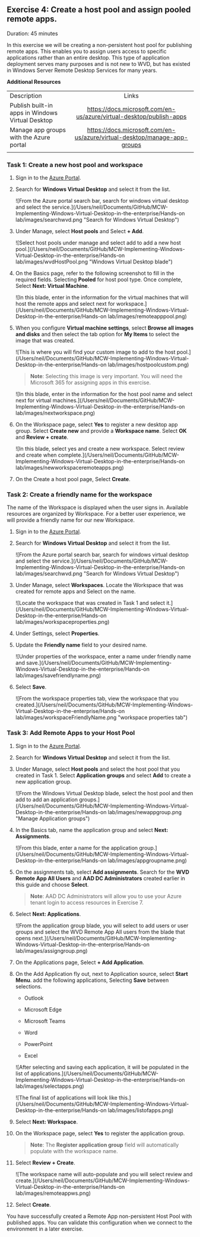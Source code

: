 ## Exercise 4: Create a host pool and assign pooled remote apps.

Duration:  45 minutes

In this exercise we will be creating a non-persistent host pool for publishing remote apps. This enables you to assign users access to specific applications rather than an entire desktop. This type of application deployment serves many purposes and is not new to WVD, but has existed in Windows Server Remote Desktop Services for many years.

**Additional Resources**

|                                                  |                                                              |
| ------------------------------------------------ | :----------------------------------------------------------: |
| Description                                      |                            Links                             |
| Publish built-in apps in Windows Virtual Desktop | https://docs.microsoft.com/en-us/azure/virtual-desktop/publish-apps |
| Manage app groups with the Azure portal          | https://docs.microsoft.com/en-us/azure/virtual-desktop/manage-app-groups |
|                                                  |                                                              |

### Task 1: Create a new host pool and workspace

1. Sign in to the [Azure Portal](https://portal.azure.com/).

2. Search for **Windows Virtual Desktop** and select it from the list.

   ![From the Azure portal search bar, search for windows virtual desktop and select the service.](/Users/neil/Documents/GitHub/MCW-Implementing-Windows-Virtual-Desktop-in-the-enterprise/Hands-on lab/images/searchwvd.png "Search for Windows Virtual Desktop")

3. Under Manage, select **Host pools** and Select **+ Add**.

   ![Select host pools under manage and select add to add a new host pool.](/Users/neil/Documents/GitHub/MCW-Implementing-Windows-Virtual-Desktop-in-the-enterprise/Hands-on lab/images/wvdHostPool.png "Windows Virtual Desktop blade")

4. On the Basics page, refer to the following screenshot to fill in the required fields. Selecting **Pooled** for host pool type. Once complete, Select **Next: Virtual Machine**.

   ![In this blade, enter in the information for the virtual machines that will host the remote apps and select next for workspace.](/Users/neil/Documents/GitHub/MCW-Implementing-Windows-Virtual-Desktop-in-the-enterprise/Hands-on lab/images/remoteapppool.png)

5. When you configure **Virtual machine settings**, select **Browse all images and disks** and then select the tab option for **My Items** to select the image that was created.

   ![This is where you will find your custom image to add to the host pool.](/Users/neil/Documents/GitHub/MCW-Implementing-Windows-Virtual-Desktop-in-the-enterprise/Hands-on lab/images/hostpoolcustom.png)

   >**Note**: Selecting this image is very important. You will need the Microsoft 365 for assigning apps in this exercise.

   ![In this blade, enter in the information for the host pool name and select next for virtual machines.](/Users/neil/Documents/GitHub/MCW-Implementing-Windows-Virtual-Desktop-in-the-enterprise/Hands-on lab/images/nextworkspace.png)

6. On the Workspace page, select **Yes** to register a new desktop app group. Select **Create new** and provide a **Workspace name**. Select **OK** and **Review + create**.

   ![In this blade, select yes and create a new workspace.  Select review and create when complete.](/Users/neil/Documents/GitHub/MCW-Implementing-Windows-Virtual-Desktop-in-the-enterprise/Hands-on lab/images/newworkspaceremoteapps.png)

7. On the Create a host pool page, Select **Create**.

### Task 2: Create a friendly name for the workspace

The name of the Workspace is displayed when the user signs in. Available resources are organized by Workspace. For a better user experience, we will provide a friendly name for our new Workspace.

1. Sign in to the [Azure Portal](https://portal.azure.com/).

2. Search for **Windows Virtual Desktop** and select it from the list.

   ![From the Azure portal search bar, search for windows virtual desktop and select the service.](/Users/neil/Documents/GitHub/MCW-Implementing-Windows-Virtual-Desktop-in-the-enterprise/Hands-on lab/images/searchwvd.png "Search for Windows Virtual Desktop")

3. Under Manage, select **Workspaces**. Locate the Workspace that was created for remote apps and Select on the name.

   ![Locate the workspace that was created in Task 1 and select it.](/Users/neil/Documents/GitHub/MCW-Implementing-Windows-Virtual-Desktop-in-the-enterprise/Hands-on lab/images/workspaceproperties.png)

4. Under Settings, select **Properties**.

5. Update the **Friendly name** field to your desired name.

   ![Under properties of the workspace, enter a name under friendly name and save.](/Users/neil/Documents/GitHub/MCW-Implementing-Windows-Virtual-Desktop-in-the-enterprise/Hands-on lab/images/savefriendlyname.png)

6. Select **Save**.

   ![From the workspace properties tab, view the workspace that you created.](/Users/neil/Documents/GitHub/MCW-Implementing-Windows-Virtual-Desktop-in-the-enterprise/Hands-on lab/images/workspaceFriendlyName.png "workspace properties tab")


### Task 3: Add Remote Apps to your Host Pool

1. Sign in to the [Azure Portal](https://portal.azure.com/).

2. Search for **Windows Virtual Desktop** and select it from the list.

3. Under Manage, select **Host pools** and select the host pool that you created in Task 1.  Select **Application groups** and select **Add** to create a new application group.

   ![From the Windows Virtual Desktop blade, select the host pool and then add to add an application groups.](/Users/neil/Documents/GitHub/MCW-Implementing-Windows-Virtual-Desktop-in-the-enterprise/Hands-on lab/images/newappgroup.png "Manage Application groups")

4. In the Basics tab, name the application group and select **Next: Assignments**.

   ![From this blade, enter a name for the application group.](/Users/neil/Documents/GitHub/MCW-Implementing-Windows-Virtual-Desktop-in-the-enterprise/Hands-on lab/images/appgroupname.png)

5. On the assignments tab, select **Add assignments**.  Search for the **WVD Remote App All Users** and **AAD DC Administrators** created earlier in this guide and choose **Select**.  

   >**Note**: AAD DC Administrators will allow you to use your Azure tenant login to access resources in Exercise 7.

6. Select **Next: Applications**.

   ![From the application group blade, you will select to add users or user groups and select the WVD Remote App All users from the blade that opens next.](/Users/neil/Documents/GitHub/MCW-Implementing-Windows-Virtual-Desktop-in-the-enterprise/Hands-on lab/images/assigngroup.png)

7. On the Applications page, Select **+ Add Application**.

8. On the Add Application fly out, next to Application source, select **Start Menu**. add the following applications, Selecting **Save** between selections.

   - Outlook

   - Microsoft Edge

   - Microsoft Teams

   - Word

   - PowerPoint

   - Excel

   ![After selecting and saving each application, it will be populated in the list of applications.](/Users/neil/Documents/GitHub/MCW-Implementing-Windows-Virtual-Desktop-in-the-enterprise/Hands-on lab/images/selectapps.png)

   ![The final list of applications will look like this.](/Users/neil/Documents/GitHub/MCW-Implementing-Windows-Virtual-Desktop-in-the-enterprise/Hands-on lab/images/listofapps.png)

9. Select **Next: Workspace**.

10. On the Workspace page, select **Yes** to register the application group.

    >**Note**: The **Register application group** field will automatically populate with the workspace name.

11. Select **Review + Create**.

    ![The workspace name will auto-populate and you will select review and create.](/Users/neil/Documents/GitHub/MCW-Implementing-Windows-Virtual-Desktop-in-the-enterprise/Hands-on lab/images/remoteappws.png)

12. Select **Create**.

You have successfully created a Remote App non-persistent Host Pool with published apps. You can validate this configuration when we connect to the environment in a later exercise.